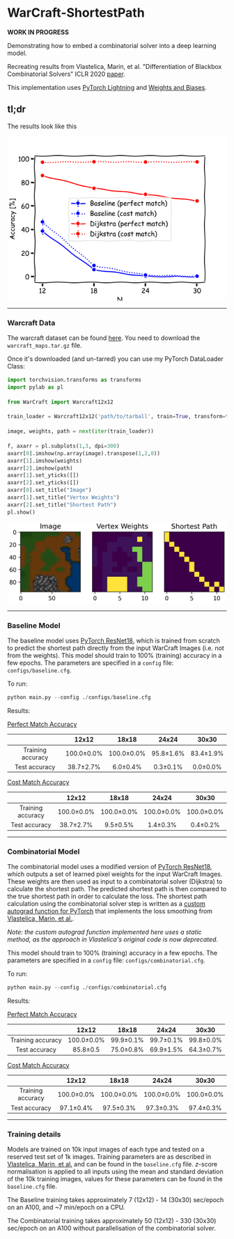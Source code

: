 # WarCraft-ShortestPath

**WORK IN PROGRESS**

Demonstrating how to embed a combinatorial solver into a deep learning model.

Recreating results from Vlastelica, Marin, et al. "Differentiation of Blackbox Combinatorial Solvers" ICLR 2020 [paper](https://arxiv.org/abs/1912.02175).

This implementation uses [PyTorch Lightning](https://lightning.ai/docs/pytorch/stable/) and [Weights and Biases](https://wandb.ai).

## tl;dr

The results look like this

![alt text](https://github.com/as595/WarCraft-ShortestPath/blob/d49c465fab5691eadfd752be189cbd8b9e265ea7/figures/results.png)

---
### Warcraft Data

The warcraft dataset can be found [here](https://edmond.mpg.de/dataset.xhtml?persistentId=doi:10.17617/3.YJCQ5S). You need to download the `warcraft_maps.tar.gz` file.

Once it's downloaded (and un-tarred) you can use my PyTorch DataLoader Class:

```python
import torchvision.transforms as transforms
import pylab as pl

from WarCraft import Warcraft12x12

train_loader = Warcraft12x12('path/to/tarball', train=True, transform=transforms.ToTensor())

image, weights, path = next(iter(train_loader))

f, axarr = pl.subplots(1,3, dpi=300)
axarr[0].imshow(np.array(image).transpose(1,2,0))
axarr[1].imshow(weights)
axarr[2].imshow(path)
axarr[1].set_yticks([])  
axarr[2].set_yticks([])  
axarr[0].set_title("Image")
axarr[1].set_title("Vertex Weights")
axarr[2].set_title("Shortest Path")
pl.show()

```

![alt text](https://github.com/as595/WarCraft-ShortestPath/blob/d49c465fab5691eadfd752be189cbd8b9e265ea7/figures/warcraft.png)

---
### Baseline Model

The baseline model uses [PyTorch ResNet18](https://pytorch.org/hub/pytorch_vision_resnet/), which is trained from scratch to predict the shortest path directly from the input WarCraft Images (i.e. not from the weights). This model should train to 100% (training) accuracy in a few epochs. The parameters are specified in a `config` file: `configs/baseline.cfg`. 

To run:

```python
python main.py --config ./configs/baseline.cfg
```

Results: 

<ins>Perfect Match Accuracy</ins>

|  | 12x12 | 18x18 | 24x24 | 30x30 |
| :---:   | :---: | :---: | :---: | :---: |
| Training accuracy | 100.0&pm;0.0%   | 100.0&pm;0.0%   | 95.8&pm;1.6%   | 83.4&pm;1.9%   |
| Test accuracy | 38.7&pm;2.7%   |  6.0&pm;0.4%  | 0.3&pm;0.1%   | 0.0&pm;0.0%   |

<ins>Cost Match Accuracy</ins>

|  | 12x12 | 18x18 | 24x24 | 30x30 |
| :---:   | :---: | :---: | :---: | :---: |
| Training accuracy | 100.0&pm;0.0%   | 100.0&pm;0.0%   | 100.0&pm;0.0%   | 100.0&pm;0.0%   |
| Test accuracy | 38.7&pm;2.7%   |  9.5&pm;0.5%  | 1.4&pm;0.3%   | 0.4&pm;0.2%   |

---
### Combinatorial Model

The combinatorial model uses a modified version of [PyTorch ResNet18](https://pytorch.org/hub/pytorch_vision_resnet/), which outputs a set of learned pixel weights for the input WarCraft Images. These weights are then used as input to a combinatorial solver (Dijkstra) to calculate the shortest path. The predicted shortest path is then compared to the true shortest path in order to calculate the loss. The shortest path calculation using the combinatorial solver step is written as a [custom autograd function for PyTorch](https://pytorch.org/tutorials/beginner/examples_autograd/two_layer_net_custom_function.html) that implements the loss smoothing from [Vlastelica, Marin, et al.](https://arxiv.org/abs/1912.02175). 

*Note: the custom autograd function implemented here uses a static method, as the approach in Vlastelica's original code is now deprecated.*

This model should train to 100% (training) accuracy in a few epochs. The parameters are specified in a `config` file: `configs/combinatorial.cfg`.

To run:

```python
python main.py --config ./configs/combinatorial.cfg
```

Results: 

<ins>Perfect Match Accuracy</ins>

|  | 12x12 | 18x18 | 24x24 | 30x30 |
| :---:   | :---: | :---: | :---: | :---: |
| Training accuracy | 100.0&pm;0.0%   | 99.9&pm;0.1%   | 99.7&pm;0.1%   | 99.8&pm;0.0%   |
| Test accuracy | 85.8&pm;0.5   |  75.0&pm;0.8%  | 69.9&pm;1.5%   | 64.3&pm;0.7%   |

<ins>Cost Match Accuracy</ins>

|  | 12x12 | 18x18 | 24x24 | 30x30 |
| :---:   | :---: | :---: | :---: | :---: |
| Training accuracy | 100.0&pm;0.0%   | 100.0&pm;0.0%   | 100.0&pm;0.0%   | 100.0&pm;0.0%   |
| Test accuracy | 97.1&pm;0.4%   |  97.5&pm;0.3%  | 97.3&pm;0.3%   | 97.4&pm;0.3%   |

---
### Training details

Models are trained on 10k input images of each type and tested on a reserved test set of 1k images. Training parameters are as described in [Vlastelica, Marin, et al.](https://arxiv.org/abs/1912.02175) and can be found in the `baseline.cfg` file. *z*-score normalisation is applied to all inputs using the mean and standard deviation of the 10k training images, values for these parameters can be found in the `baseline.cfg` file.

The Baseline training takes approximately 7 (12x12) - 14 (30x30) sec/epoch on an A100, and ~7 min/epoch on a CPU.

The Combinatorial training takes approximately 50 (12x12) - 330 (30x30) sec/epoch on an A100 without parallelisation of the combinatorial solver.
